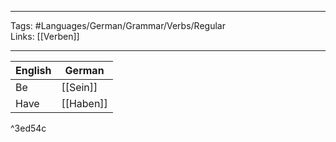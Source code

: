 ___
Tags: #Languages/German/Grammar/Verbs/Regular  
Links: [[Verben]]
___
English | German
------------ | ------------
Be | [[Sein]]
Have | [[Haben]]

^3ed54c
